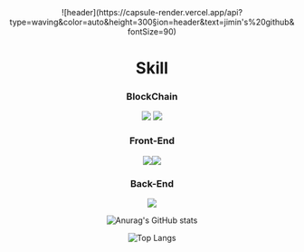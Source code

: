 <div align="center">
![header](https://capsule-render.vercel.app/api?type=waving&color=auto&height=300&section=header&text=jimin's%20github&fontSize=90)


<h1 align="center">Skill</h1>

<h3>BlockChain</h3>
<img src="https://img.shields.io/badge/Solidity-363636?style=for-the-badge&logo=Solidity&logoColor=white">&nbsp;<img src="https://img.shields.io/badge/Web3.js-F16822?style=for-the-badge&logo=Web3.js&logoColor=white">
<h3>Front-End</h3>
<img src="https://img.shields.io/badge/JavaScript-F7DF1E?style=for-the-badge&logo=JavaScript&logoColor=white"><img src="https://img.shields.io/badge/React-61DAFB?style=for-the-badge&logo=React&logoColor=white">
<h3>Back-End</h3>
<img src="https://img.shields.io/badge/Node.js-339933?style=for-the-badge&logo=Node.js&logoColor=white">  
  
  

![Anurag's GitHub stats](https://github-readme-stats.vercel.app/api?username=beljm&show_icons=true&theme=radical)  

![Top Langs](https://github-readme-stats.vercel.app/api/top-langs/?username=beljm&layout=compact&theme=radical)  
</div>
